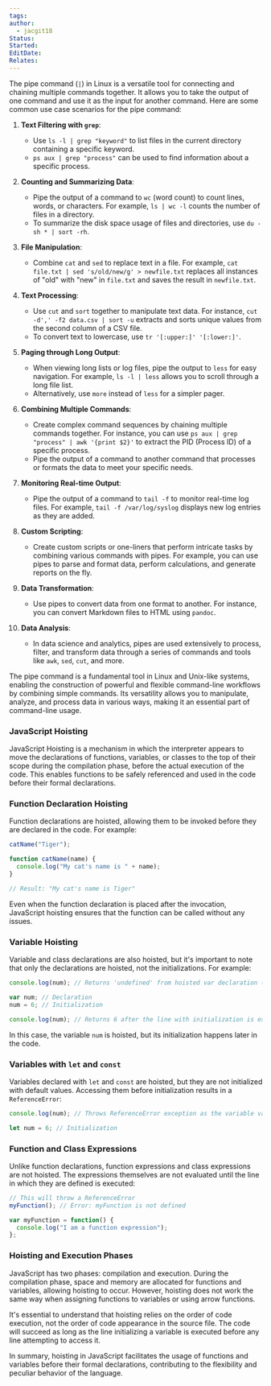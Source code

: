 ```yaml
---
tags: 
author:
  - jacgit18
Status: 
Started: 
EditDate: 
Relates:
---
```

The pipe command (`|`) in Linux is a versatile tool for connecting and chaining multiple commands together. It allows you to take the output of one command and use it as the input for another command. Here are some common use case scenarios for the pipe command:

1. **Text Filtering with `grep`**:
   - Use `ls -l | grep "keyword"` to list files in the current directory containing a specific keyword.
   - `ps aux | grep "process"` can be used to find information about a specific process.

2. **Counting and Summarizing Data**:
   - Pipe the output of a command to `wc` (word count) to count lines, words, or characters. For example, `ls | wc -l` counts the number of files in a directory.
   - To summarize the disk space usage of files and directories, use `du -sh * | sort -rh`.

3. **File Manipulation**:
   - Combine `cat` and `sed` to replace text in a file. For example, `cat file.txt | sed 's/old/new/g' > newfile.txt` replaces all instances of "old" with "new" in `file.txt` and saves the result in `newfile.txt`.

4. **Text Processing**:
   - Use `cut` and `sort` together to manipulate text data. For instance, `cut -d',' -f2 data.csv | sort -u` extracts and sorts unique values from the second column of a CSV file.
   - To convert text to lowercase, use `tr '[:upper:]' '[:lower:]'`.

5. **Paging through Long Output**:
   - When viewing long lists or log files, pipe the output to `less` for easy navigation. For example, `ls -l | less` allows you to scroll through a long file list.
   - Alternatively, use `more` instead of `less` for a simpler pager.

6. **Combining Multiple Commands**:
   - Create complex command sequences by chaining multiple commands together. For instance, you can use `ps aux | grep "process" | awk '{print $2}'` to extract the PID (Process ID) of a specific process.
   - Pipe the output of a command to another command that processes or formats the data to meet your specific needs.

7. **Monitoring Real-time Output**:
   - Pipe the output of a command to `tail -f` to monitor real-time log files. For example, `tail -f /var/log/syslog` displays new log entries as they are added.

8. **Custom Scripting**:
   - Create custom scripts or one-liners that perform intricate tasks by combining various commands with pipes. For example, you can use pipes to parse and format data, perform calculations, and generate reports on the fly.

9. **Data Transformation**:
   - Use pipes to convert data from one format to another. For instance, you can convert Markdown files to HTML using `pandoc`.

10. **Data Analysis**:
    - In data science and analytics, pipes are used extensively to process, filter, and transform data through a series of commands and tools like `awk`, `sed`, `cut`, and more.

The pipe command is a fundamental tool in Linux and Unix-like systems, enabling the construction of powerful and flexible command-line workflows by combining simple commands. Its versatility allows you to manipulate, analyze, and process data in various ways, making it an essential part of command-line usage.






### JavaScript Hoisting

JavaScript Hoisting is a mechanism in which the interpreter appears to move the declarations of functions, variables, or classes to the top of their scope during the compilation phase, before the actual execution of the code. This enables functions to be safely referenced and used in the code before their formal declarations.

### Function Declaration Hoisting

Function declarations are hoisted, allowing them to be invoked before they are declared in the code. For example:

```javascript
catName("Tiger");

function catName(name) {
  console.log("My cat's name is " + name);
}

// Result: "My cat's name is Tiger"
```

Even when the function declaration is placed after the invocation, JavaScript hoisting ensures that the function can be called without any issues.

### Variable Hoisting

Variable and class declarations are also hoisted, but it's important to note that only the declarations are hoisted, not the initializations. For example:

```javascript
console.log(num); // Returns 'undefined' from hoisted var declaration (not 6)

var num; // Declaration
num = 6; // Initialization

console.log(num); // Returns 6 after the line with initialization is executed.
```

In this case, the variable `num` is hoisted, but its initialization happens later in the code.

### Variables with `let` and `const`

Variables declared with `let` and `const` are hoisted, but they are not initialized with default values. Accessing them before initialization results in a `ReferenceError`:

```javascript
console.log(num); // Throws ReferenceError exception as the variable value is uninitialized

let num = 6; // Initialization
```

### Function and Class Expressions

Unlike function declarations, function expressions and class expressions are not hoisted. The expressions themselves are not evaluated until the line in which they are defined is executed:

```javascript
// This will throw a ReferenceError
myFunction(); // Error: myFunction is not defined

var myFunction = function() {
  console.log("I am a function expression");
};
```

### Hoisting and Execution Phases

JavaScript has two phases: compilation and execution. During the compilation phase, space and memory are allocated for functions and variables, allowing hoisting to occur. However, hoisting does not work the same way when assigning functions to variables or using arrow functions.

It's essential to understand that hoisting relies on the order of code execution, not the order of code appearance in the source file. The code will succeed as long as the line initializing a variable is executed before any line attempting to access it.

In summary, hoisting in JavaScript facilitates the usage of functions and variables before their formal declarations, contributing to the flexibility and peculiar behavior of the language.